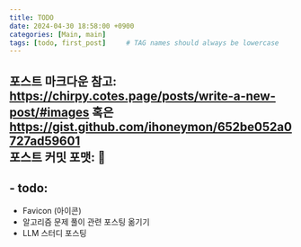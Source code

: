 ```yaml
---
title: TODO
date: 2024-04-30 18:58:00 +0900
categories: [Main, main]
tags: [todo, first_post]     # TAG names should always be lowercase
---
```


포스트 마크다운 참고:    
https://chirpy.cotes.page/posts/write-a-new-post/#images  혹은       
https://gist.github.com/ihoneymon/652be052a0727ad59601   
포스트 커밋 포맷: 📝    
---------------------------------------
## - todo:
- Favicon (아이콘)
- 알고리즘 문제 풀이 관련 포스팅 옮기기
- LLM 스터디 포스팅
